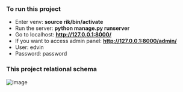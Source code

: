 <h3>To run this project</h3>

- Enter venv: <b>source rik/bin/activate</b>
- Run the server: <b>python manage.py runserver</b>
- Go to localhost: <b>http://127.0.0.1:8000/</b>
- If you want to access admin panel: <b>http://127.0.0.1:8000/admin/</b> 
- User: edvin
- Password: password
<h3>This project relational schema</h3>

![image](https://user-images.githubusercontent.com/88944850/213315400-38b67f38-9cf8-4382-a10e-364195786be4.png)
